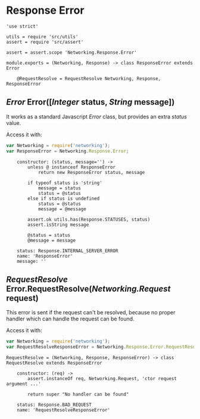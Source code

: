 Response Error
==============

	'use strict'

	utils = require 'src/utils'
	assert = require 'src/assert'

	assert = assert.scope 'Networking.Response.Error'

	module.exports = (Networking, Response) -> class ResponseError extends Error

		@RequestResolve = RequestResolve Networking, Response, ResponseError

*Error* Error([*Integer* status, *String* message])
---------------------------------------------------

It works as a standard Javascript *Error* class, but provides an extra *status* value.

Access it with:
```javascript
var Networking = require('networking');
var ResponseError = Networking.Response.Error;
```

		constructor: (status, message='') ->
			unless @ instanceof ResponseError
				return new ResponseError status, message

			if typeof status is 'string'
				message = status
				status = @status
			else if status is undefined
				status = @status
				message = @message

			assert.ok utils.has(Response.STATUSES, status)
			assert.isString message

			@status = status
			@message = message

		status: Response.INTERNAL_SERVER_ERROR
		name: 'ResponseError'
		message: ''

*RequestResolve* Error.RequestResolve(*Networking.Request* request)
-------------------------------------------------------------------

This error is sent if the request can't be resolved,
because no proper handler which can handle the request can be found.

Access it with:
```javascript
var Networking = require('networking');
var RequestResolveResponseError = Networking.Response.Error.RequestResolve;
```

	RequestResolve = (Networking, Response, ResponseError) -> class RequestResolve extends ResponseError

		constructor: (req) ->
			assert.instanceOf req, Networking.Request, 'ctor request argument ...'

			return super "No handler can be found"

		status: Response.BAD_REQUEST
		name: 'RequestResolveResponseError'
